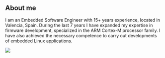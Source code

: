 ## About me

I am an Embedded Software Engineer with 15+ years experience, located in Valencia, Spain. During the last 7 years I have expanded my expertise in firmware development, specialized in the ARM Cortex-M processor family. I have also achieved the necessary competence to carry out developments of embedded Linux applications.

[![](https://content.linkedin.com/content/dam/me/business/en-us/amp/brand-site/v2/bg/LI-Bug.svg.original.svg)](https://www.linkedin.com/in/alfonsoespinosaortega/)

